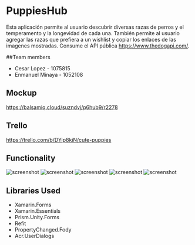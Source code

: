 # PuppiesHub

Esta aplicación permite al usuario descubrir diversas razas de perros y el temperamento y la longevidad de cada una. También permite al usuario agregar las razas que prefiera a un wishlist y copiar los enlaces de las imagenes mostradas. Consume el API pública https://www.thedogapi.com/.

##Team members
* Cesar Lopez - 1075815
* Enmanuel Minaya - 1052108

## Mockup
https://balsamiq.cloud/suzndvj/p6hub9/r2278

## Trello
https://trello.com/b/DYip8kiN/cute-puppies

## Functionality
![screenshot](https://github.com/TheDogsCo/PuppiesHub/blob/master/screenshots/a.jpg?)
![screenshot](https://github.com/TheDogsCo/PuppiesHub/blob/master/screenshots/b.jpg?)
![screenshot](https://github.com/TheDogsCo/PuppiesHub/blob/master/screenshots/c.jpg?)
![screenshot](https://github.com/TheDogsCo/PuppiesHub/blob/master/screenshots/d.jpg?)
![screenshot](https://github.com/TheDogsCo/PuppiesHub/blob/master/screenshots/e.jpg?)


## Libraries Used
* Xamarin.Forms
* Xamarin.Essentials
* Prism.Unity.Forms
* Refit
* PropertyChanged.Fody
* Acr.UserDialogs

